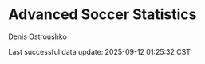 # Advanced Soccer Statistics
Denis Ostroushko

<!-- gfm -->

Last successful data update: 2025-09-12 01:25:32 CST
